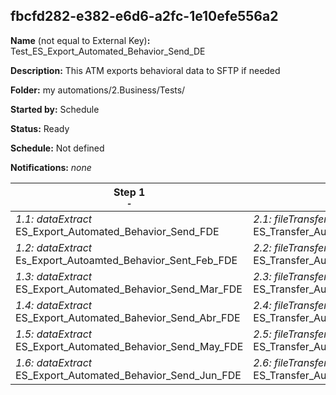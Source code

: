## fbcfd282-e382-e6d6-a2fc-1e10efe556a2

**Name** (not equal to External Key)**:** Test_ES_Export_Automated_Behavior_Send_DE

**Description:** This ATM exports behavioral data to SFTP if needed

**Folder:** my automations/2.Business/Tests/

**Started by:** Schedule

**Status:** Ready

**Schedule:** Not defined

**Notifications:** _none_


| Step 1<br>_<small>-</small>_ | Step 2<br>_<small>-</small>_ |
| --- | --- |
| _1.1: dataExtract_<br>ES_Export_Automated_Behavior_Send_FDE | _2.1: fileTransfer_<br>ES_Transfer_Automated_Behavior_Sent_FDE |
| _1.2: dataExtract_<br>Es_Export_Autoamted_Behavior_Sent_Feb_FDE | _2.2: fileTransfer_<br>ES_Transfer_Automated_Behavior_Send_Feb_FDE |
| _1.3: dataExtract_<br>ES_Export_Automated_Behavior_Send_Mar_FDE | _2.3: fileTransfer_<br>ES_Transfer_Automated_Behavior_Send_Mar_FDE |
| _1.4: dataExtract_<br>ES_Export_Automated_Bahevior_Send_Abr_FDE | _2.4: fileTransfer_<br>ES_Transfer_Automated_Behavior_Send_Abr_FDE |
| _1.5: dataExtract_<br>ES_Export_Automated_Behavior_Send_May_FDE | _2.5: fileTransfer_<br>ES_Transfer_Automated_Behavior_Send_May_FDE |
| _1.6: dataExtract_<br>ES_Export_Automated_Behavior_Send_Jun_FDE | _2.6: fileTransfer_<br>ES_Transfer_Automated_Behavior_Send_Jun_FDE |
